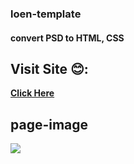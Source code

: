 ### loen-template
#### convert PSD to HTML, CSS
## Visit Site 😊:
**[Click Here]( https://amal-mousa.github.io/loen-template/)**

## page-image
![](img/)
